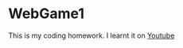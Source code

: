 # WebGame1
This is my coding homework.
I learnt it on [Youtube](https://www.youtube.com/watch?v=GFO_txvwK_c&t=21248s)
